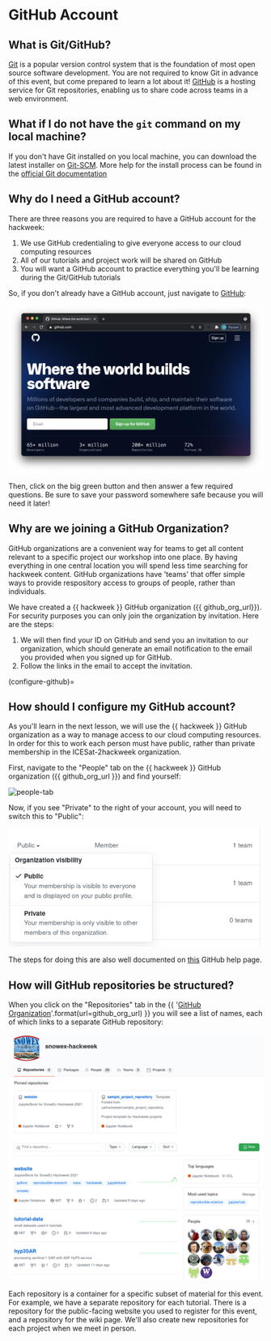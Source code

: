 # GitHub Account

## What is Git/GitHub?

[Git](https://git-scm.com/) is a popular version control system that is the foundation of most open source software development. You are not required to know Git in advance of this event, but come prepared to learn a lot about it! [GitHub](https://github.com) is a hosting service for Git repositories, enabling us to share code across teams in a web environment.  

## What if I do not have the `git` command on my local machine?

If you don't have Git installed on you local machine, you can download the latest installer on [Git-SCM](https://git-scm.com). More help for the install process can be found in the [official Git documentation](https://git-scm.com/book/en/v2/Getting-Started-Installing-Git)

## Why do I need a GitHub account?

There are three reasons you are required to have a GitHub account for the hackweek:

1. We use GitHub credentialing to give everyone access to our cloud computing resources
2. All of our tutorials and project work will be shared on GitHub
3. You will want a GitHub account to practice everything you'll be learning during the Git/GitHub tutorials

So, if you don't already have a GitHub account, just navigate to [GitHub](https://github.com/):

![github-signup](../img/github-signup.png)

Then, click on the big green button and then answer a few required questions. Be sure to save your password somewhere safe because you will need it later!

## Why are we joining a GitHub Organization?

GitHub organizations are a convenient way for teams to get all content relevant to a specific project our workshop into one place. By having everything in one central location you will spend less time searching for hackweek content. GitHub organizations have 'teams' that offer simple ways to provide respository access to groups of people, rather than individuals.

We have created a {{ hackweek }} GitHub organization ({{ github_org_url}}). For security purposes you can only join the organization by invitation. Here are the steps:

1. We will then find your ID on GitHub and send you an invitation to our organization, which should generate an email notification to the email you provided when you signed up for GitHub.
1. Follow the links in the email to accept the invitation.

(configure-github)=
## How should I configure my GitHub account?

As you'll learn in the next lesson, we will use the {{ hackweek }} GitHub organization as a way to manage access to our cloud computing resources. In order for this to work each person must have public, rather than private membership in the ICESat-2hackweek organization.

First, navigate to the "People" tab on the {{ hackweek }} GitHub organization ({{ github_org_url }}) and find yourself:

![people-tab](../img/private-github.png)

Now, if you see "Private" to the right of your account, you will need to switch this to "Public":

![private-setting](../img/public-github.png)

The steps for doing this are also well documented on [this](https://help.github.com/en/articles/publicizing-or-hiding-organization-membership) GitHub help page.

## How will GitHub repositories be structured?

When you click on the "Repositories" tab in the {{ '[GitHub Organization]({url})'.format(url=github_org_url) }}  you will see a list of names, each of which links to a separate GitHub repository:

![repos-tab](../img/repos.png)

Each repository is a container for a specific subset of material for this event. For example, we have a separate repository for each tutorial. There is a repository for the public-facing website you used to register for this event, and a repository for the wiki page. We'll also create new repositories for each project when we meet in person.
